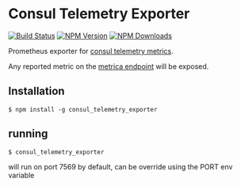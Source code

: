 # Consul Telemetry Exporter
[![Build Status](https://api.travis-ci.org/SWCE/consul_telemetry_exporter.js.svg?branch=master)](http://travis-ci.org/SWCE/consul_telemetry_exporter)
[![NPM Version](http://img.shields.io/npm/v/consul_telemetry_exporter.svg?style=flat)](https://www.npmjs.org/package/consul_telemetry_exporter)
[![NPM Downloads](https://img.shields.io/npm/dm/consul_telemetry_exporter.svg?style=flat)](https://www.npmjs.org/package/consul_telemetry_exporter)

Prometheus exporter for [consul telemetry metrics](https://www.consul.io/docs/agent/telemetry.html).

Any reported metric on the [metrica endpoint](https://www.consul.io/api/agent.html#view-metrics) will be exposed.

## Installation

    $ npm install -g consul_telemetry_exporter

## running

    $ consul_telemetry_exporter

will run on port 7569 by default, can be override using the PORT env variable
